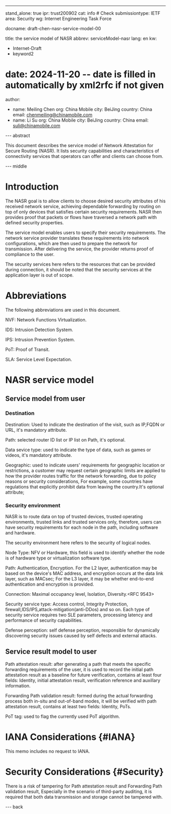 ---
stand_alone: true
ipr: trust200902
cat: info # Check
submissiontype: IETF
area: Security
wg: Internet Engineering Task Force

docname: draft-chen-nasr-service-model-00

title: the service model of NASR 
abbrev: serviceModel-nasr
lang: en
kw:
  - Internet-Draft
  - keyword2
# date: 2024-11-20 -- date is filled in automatically by xml2rfc if not given
author:
- name: Meiling Chen
  org: China Mobile
  city: BeiJing
  country: China
  email: chenmeiling@chinamobile.com
- name: Li Su
  org: China Mobile
  city: BeiJing
  country: China
  email: suli@chinamobile.com



--- abstract

This document describes the service model of Network Attestation for Secure Routing (NASR). It lists security capabilities and characteristics of connectivity services that operators can offer and clients can choose from.

--- middle

# Introduction

The NASR goal is to allow clients to choose desired security attributes of his received network service, achieving dependable forwarding by routing on top of only devices that satisfies certain security requirements. NASR then provides proof that packets or flows have traversed a network path with defined security properties.

The service model enables users to specify their security requirements. The network service provider translates these requirements into network configurations, which are then used to prepare the network for transmission. After delivering the service, the provider returns proof of compliance to the user.

The security services here refers to the resources that can be provided during connection, it should be noted that the security services at the application layer is out of scope.

# Abbreviations

The following abbreviations are used in this document.

NVF: Network Functions Virtualization.

IDS: Intrusion Detection System.

IPS: Intrusion Prevention System.

PoT: Proof of Transit.

SLA: Service Level Expectation.

# NASR service model

## Service model from user

### Destination

Destination: Used to indicate the destination of the visit, such as IP,FQDN or URL, it's mandatory attribute.  

Path: selected router ID list or IP list on Path, it's optional.

Data sevice type: used to indicate the type of data, such as games or videos, it's mandatory attribute.

Geographic: used to indicate users' requirements for geographic location or restrictions, a customer may request certain geographic limits are applied to how the provider routes traffic for the network forwarding, due to policy reasons or security considerations, For example, some countries have regulations that explicitly prohibit data from leaving the country.It's optional attribute;

### Security environment

NASR is to route data on top of trusted devices, trusted operating environments, trusted links and trusted services only, therefore, users can have security requirements for each node in the path, including software and hardware. 

The security environment here refers to the security of logical nodes.

Node Type: NFV or Hardware, this field is used to identify whether the node is of hardware type or virtualization software type.

Path: Authentication, Encryption. For the L2 layer, authentication may be based on the device's MAC address, and encryption occurs at the data link layer, such as MACsec; For the L3 layer, it may be whether end-to-end authentication and encryption is provided. 

Connection: Maximal occupancy level, Isolation, Diversity.<RFC 9543>

Security service type: Access control, Integrity Protection, firewall,IDS/IPS,attack-mitigation(anti-DDos) and so on. Each type of security service requires two SLE parameters, processing latency and performance of security capabilities.

Defense perception: self defense perception, responsible for dynamically discovering security issues caused by self defects and external attacks.


## Service result model to user

Path attestation result: after generating a path that meets the specific forwarding requirements of the user, it is used to record the initial path attestation result as a baseline for future verification, contains at least four fields: Identity, initial attestation result, verification reference and auxillary information.
						
Forwarding Path validation result: formed during the actual forwarding process both in-situ and out-of-band modes, it will be verified with path attestation result,  contains at least two fields: Identity, PoTs.

PoT tag: used to flag the currently used PoT algorithm.

# IANA Considerations {#IANA}

This memo includes no request to IANA. 


# Security Considerations {#Security}

There is a risk of tampering for Path attestation result and Forwarding Path validation result, Especially in the scenario of third-party auditing, it is required that both data transmission and storage cannot be tampered with.


--- back



